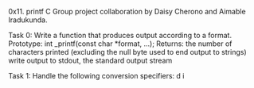0x11. printf
C
Group project collaboration by Daisy Cherono and Aimable Iradukunda.

Task 0:
Write a function that produces output according to a format.
Prototype: int _printf(const char *format, ...);
Returns: the number of characters printed (excluding the null byte used to end output to strings)
write output to stdout, the standard output stream

Task 1:
Handle the following conversion specifiers:
d
i
